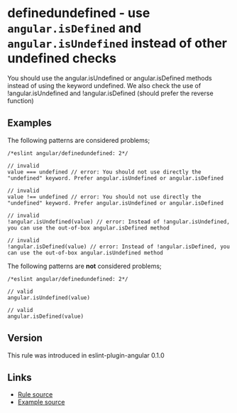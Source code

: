 <!-- WARNING: Generated documentation. Edit docs and examples in the rule and examples file ('rules/definedundefined.js', 'examples/definedundefined.js'). -->

# definedundefined - use `angular.isDefined` and `angular.isUndefined` instead of other undefined checks

You should use the angular.isUndefined or angular.isDefined methods instead of using the keyword undefined.
We also check the use of !angular.isUndefined and !angular.isDefined (should prefer the reverse function)

## Examples

The following patterns are considered problems;

    /*eslint angular/definedundefined: 2*/

    // invalid
    value === undefined // error: You should not use directly the "undefined" keyword. Prefer angular.isUndefined or angular.isDefined

    // invalid
    value !== undefined // error: You should not use directly the "undefined" keyword. Prefer angular.isUndefined or angular.isDefined

    // invalid
    !angular.isUndefined(value) // error: Instead of !angular.isUndefined, you can use the out-of-box angular.isDefined method

    // invalid
    !angular.isDefined(value) // error: Instead of !angular.isDefined, you can use the out-of-box angular.isUndefined method

The following patterns are **not** considered problems;

    /*eslint angular/definedundefined: 2*/

    // valid
    angular.isUndefined(value)

    // valid
    angular.isDefined(value)

## Version

This rule was introduced in eslint-plugin-angular 0.1.0

## Links

* [Rule source](../rules/definedundefined.js)
* [Example source](../examples/definedundefined.js)
